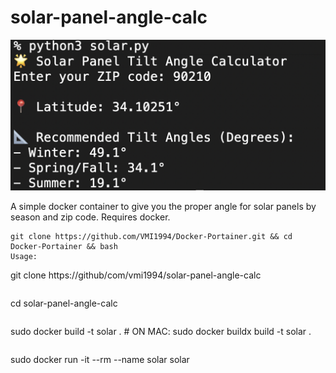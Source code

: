 # solar-panel-angle-calc

![1](https://github.com/VMI1994/solar-panel-angle-calc/blob/main/solar.png)

A simple docker container to give you the proper angle for solar panels by season and zip code.  Requires docker.

```
git clone https://github.com/VMI1994/Docker-Portainer.git && cd Docker-Portainer && bash
Usage:

```
git clone https://github/com/vmi1994/solar-panel-angle-calc
```
```
cd solar-panel-angle-calc
```
```
sudo docker build -t solar . # ON MAC: sudo docker buildx build -t solar .
```
```
sudo docker run -it --rm --name solar solar
```
